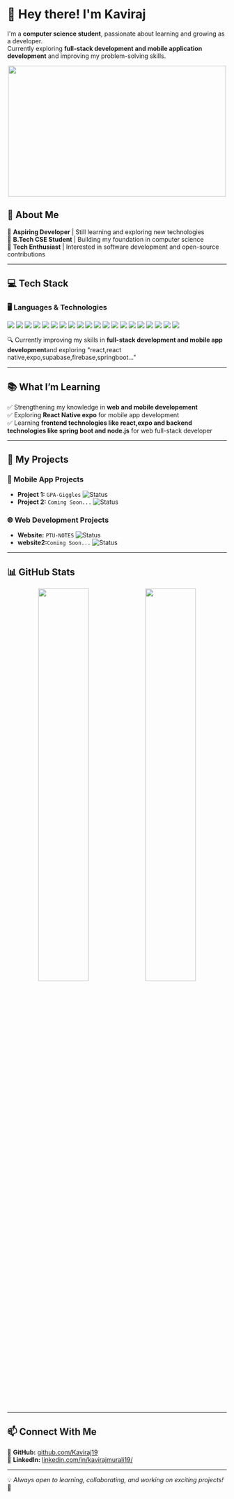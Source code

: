 # 👋 Hey there! I'm Kaviraj  

I'm a **computer science student**, passionate about learning and growing as a developer.  
Currently exploring **full-stack development and mobile application development** and improving my problem-solving skills.  

<div align="center">
  <img src="https://media.giphy.com/media/qgQUggAC3Pfv687qPC/giphy.gif" width="500" height="300">
</div>

## 🚀 About Me  
🔹 **Aspiring Developer** | Still learning and exploring new technologies  
🔹 **B.Tech CSE Student** | Building my foundation in computer science  
🔹 **Tech Enthusiast** | Interested in software development and open-source contributions  

---

## 💻 Tech Stack  

### 🖥️ Languages & Technologies  
<p align="left">
  <img src="https://img.shields.io/badge/C-00599C?style=for-the-badge&logo=c&logoColor=white">
  <img src="https://img.shields.io/badge/C++-00599C?style=for-the-badge&logo=c%2B%2B&logoColor=white">
  <img src="https://img.shields.io/badge/Java-007396?style=for-the-badge&logo=java&logoColor=white">
  <img src="https://img.shields.io/badge/C%23-239120?style=for-the-badge&logo=csharp&logoColor=white">
  <img src="https://img.shields.io/badge/Python-3776AB?style=for-the-badge&logo=python&logoColor=white">
  <img src="https://img.shields.io/badge/SQL-4479A1?style=for-the-badge&logo=sqlite&logoColor=white">
  <img src="https://img.shields.io/badge/HTML5-E34F26?style=for-the-badge&logo=html5&logoColor=white">
  <img src="https://img.shields.io/badge/CSS3-1572B6?style=for-the-badge&logo=css3&logoColor=white">
  <img src="https://img.shields.io/badge/TypeScript-3178C6?style=for-the-badge&logo=typescript&logoColor=white">
  <img src="https://img.shields.io/badge/React-61DAFB?style=for-the-badge&logo=react&logoColor=black">
   <img src="https://img.shields.io/badge/React_Native-61DAFB?style=for-the-badge&logo=react&logoColor=black">
  <img src="https://img.shields.io/badge/Expo-1B1F23?style=for-the-badge&logo=expo&logoColor=white">
  <img src="https://img.shields.io/badge/Supabase-3ECF8E?style=for-the-badge&logo=supabase&logoColor=white">
<img src="https://img.shields.io/badge/MariaDB-003545?style=for-the-badge&logo=mariadb&logoColor=white">
<img src="https://img.shields.io/badge/NativeBase-1A1A1A?style=for-the-badge&logo=nativebase&logoColor=white">
<img src="https://img.shields.io/badge/React%20Native%20Paper-0091FF?style=for-the-badge&logo=react&logoColor=white">
<img src="https://img.shields.io/badge/Material%20UI-0081CB?style=for-the-badge&logo=material-ui&logoColor=white">
<img src="https://img.shields.io/badge/Bootstrap-7952B3?style=for-the-badge&logo=bootstrap&logoColor=white">
<img src="https://img.shields.io/badge/VS%20Code-007ACC?style=for-the-badge&logo=visualstudiocode&logoColor=white">
<img src="https://img.shields.io/badge/Vercel-000000?style=for-the-badge&logo=vercel&logoColor=white">

</p>

🔍 Currently improving my skills in **full-stack development and mobile app development**and exploring "react,react native,expo,supabase,firebase,springboot..."

---

## 📚 What I’m Learning  
✅ Strengthening my knowledge in **web and mobile developement**  
✅ Exploring **React Native expo** for mobile app development    
✅ Learning **frontend technologies like react,expo and backend technologies like spring boot and node.js** for web full-stack developer  

---

## 📌 My Projects  

### 📱 Mobile App Projects  
- **Project 1:** `GPA-Giggles` ![Status](https://img.shields.io/badge/Status-Testing-purple)
- **Project 2:** `Coming Soon...` ![Status](https://img.shields.io/badge/Status-Planning-lightgrey) 

### 🌐 Web Development Projects  
- **Website:** `PTU-NOTES` ![Status](https://img.shields.io/badge/Status-Completed-brightgreen)
- **website2:**`Coming Soon...` ![Status](https://img.shields.io/badge/Status-Planning-lightgrey)

---

## 📊 GitHub Stats  
<p align="center">
  <img src="https://github-readme-stats.vercel.app/api?username=Kaviraj19&show_icons=true&theme=radical" width="48%">
  <img src="https://github-readme-stats.vercel.app/api/top-langs/?username=Kaviraj19&theme=radical&layout=compact" width="48%">
</p>



---

## 📫 Connect With Me  
🔗 **GitHub:** [github.com/Kaviraj19](https://github.com/Kaviraj19)  
🔗 **LinkedIn:** [linkedin.com/in/kavirajmurali19/](https://www.linkedin.com/in/kavirajmurali19/)

---

💡 *Always open to learning, collaborating, and working on exciting projects!* 🚀  
